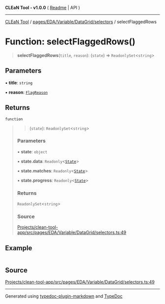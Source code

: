 **CLEaN Tool - v1.0.0** ( [Readme](../../../../../../README.md) \| API )

***

[CLEaN Tool](../../../../../../modules.md) / [pages/EDA/Variable/DataGrid/selectors](../README.md) / selectFlaggedRows

# Function: selectFlaggedRows()

> **selectFlaggedRows**(`title`, `reason`): (`state`) => `ReadonlySet`\<`string`\>

## Parameters

▪ **title**: `string`

▪ **reason**: [`FlagReason`](../../../../../../lib/fp/Flag/type-aliases/FlagReason.md)

## Returns

`function`

> > (`state`): `ReadonlySet`\<`string`\>
>
> ### Parameters
>
> ▪ **state**: `object`
>
> ▪ **state.data**: `Readonly`\<[`State`](../../../../../../features/sheet/reducers/interfaces/State.md)\>
>
> ▪ **state.matches**: `Readonly`\<[`State`](../../../../../../selectors/progress/paths/private/interfaces/State.md)\>
>
> ▪ **state.progress**: `Readonly`\<[`State`](../../../../../../selectors/progress/paths/private/interfaces/State.md)\>
>
> ### Returns
>
> `ReadonlySet`\<`string`\>
>
> ### Source
>
> [Projects/clean-tool-app/src/pages/EDA/Variable/DataGrid/selectors.ts:49](https://github.com/yuckyh/clean-tool-app/)
>

## Example

```ts

```

## Source

[Projects/clean-tool-app/src/pages/EDA/Variable/DataGrid/selectors.ts:49](https://github.com/yuckyh/clean-tool-app/)

***

Generated using [typedoc-plugin-markdown](https://www.npmjs.com/package/typedoc-plugin-markdown) and [TypeDoc](https://typedoc.org/)
